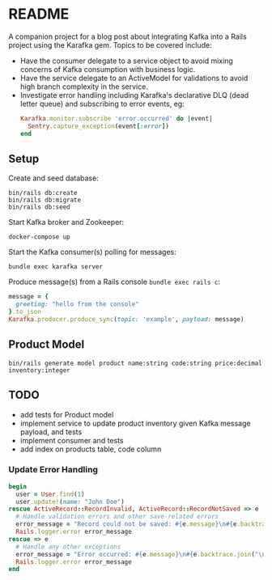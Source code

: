 # README

A companion project for a blog post about integrating Kafka into a Rails project using the Karafka gem. Topics to be covered include:
* Have the consumer delegate to a service object to avoid mixing concerns of Kafka consumption with business logic.
* Have the service delegate to an ActiveModel for validations to avoid high branch complexity in the service.
* Investigate error handling including Karafka's declarative DLQ (dead letter queue) and subscribing to error events, eg:
  ```ruby
  Karafka.monitor.subscribe 'error.occurred' do |event|
    Sentry.capture_exception(event[:error])
  end
  ```

## Setup

Create and seed database:

```
bin/rails db:create
bin/rails db:migrate
bin/rails db:seed
```

Start Kafka broker and Zookeeper:

```
docker-compose up
```

Start the Kafka consumer(s) polling for messages:

```
bundle exec karafka server
```

Produce message(s) from a Rails console `bundle exec rails c`:

```ruby
message = {
  greeting: "hello from the console"
}.to_json
Karafka.producer.produce_sync(topic: 'example', payload: message)
```

## Product Model

```
bin/rails generate model product name:string code:string price:decimal inventory:integer
```

## TODO

- add tests for Product model
- implement service to update product inventory given Kafka message payload, and tests
- implement consumer and tests
- add index on products table, code column

### Update Error Handling

```ruby
begin
  user = User.find(1)
  user.update!(name: "John Doe")
rescue ActiveRecord::RecordInvalid, ActiveRecord::RecordNotSaved => e
  # Handle validation errors and other save-related errors
  error_message = "Record could not be saved: #{e.message}\n#{e.backtrace.join("\n")}"
  Rails.logger.error error_message
rescue => e
  # Handle any other exceptions
  error_message = "Error occurred: #{e.message}\n#{e.backtrace.join("\n")}"
  Rails.logger.error error_message
end
```

